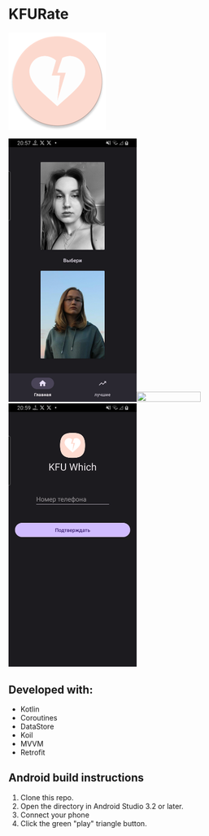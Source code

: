 # KFURate
![KFURate](app/src/main/res/mipmap-xxxhdpi/ic_launcher_round.webp)


<img src="Screenshot_20231110_205147.png" width=50% height=50%><img src="Screenshot_20231110_205324.png" width=50% height=50%><img src="Screenshot_20231110_205433.png" width=50% height=50%>



## Developed with:
* Kotlin
* Coroutines 
* DataStore
* Koil
* MVVM
* Retrofit

## Android build instructions

1. Clone this repo.
2. Open the directory in Android Studio 3.2 or later.
3. Connect your phone
4. Click the green "play" triangle button.
